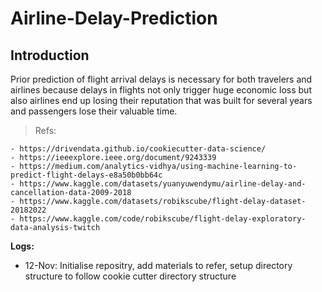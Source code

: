 # Airline-Delay-Prediction

## Introduction

Prior prediction of flight arrival delays is necessary for both travelers and airlines because delays in flights not only trigger huge economic loss but also airlines end up losing their reputation that was built for several years and passengers lose their valuable time.

> Refs:

    - https://drivendata.github.io/cookiecutter-data-science/
    - https://ieeexplore.ieee.org/document/9243339
    - https://medium.com/analytics-vidhya/using-machine-learning-to-predict-flight-delays-e8a50b0bb64c
    - https://www.kaggle.com/datasets/yuanyuwendymu/airline-delay-and-cancellation-data-2009-2018
    - https://www.kaggle.com/datasets/robikscube/flight-delay-dataset-20182022
    - https://www.kaggle.com/code/robikscube/flight-delay-exploratory-data-analysis-twitch

**Logs:**

- 12-Nov: Initialise repositry, add materials to refer, setup directory structure to follow cookie cutter directory structure
